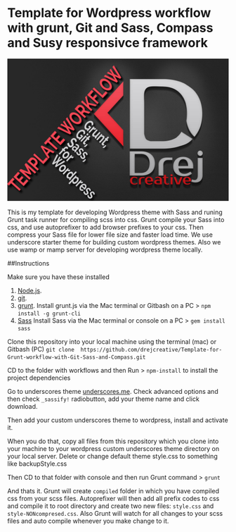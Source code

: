 # Template for Wordpress workflow with grunt, Git and Sass, Compass and Susy responsivce framework

![Template for Wordpress workflow with grunt, Git and Sass, Compass and Susy responsivce framewor](img.jpg)

This is my template for developing  Wordpress theme with Sass and runing Grunt task runner for compiling scss into css. Grunt compile your Sass into css, and use autoprefixer to add browser prefixes to your css. Then compress your Sass file for lower file size and faster load time. We use underscore starter theme for building custom wordpress themes. Also we use wamp or mamp server for developing wordpress theme locally.

##Instructions

Make sure you have these installed

1. [Node.js](hwww.nodejs.org).
2. [git](www.git-scm.com).
3. [grunt](www.gruntjs.com). Install grunt.js via the Mac terminal or Gitbash on a PC > `npm install -g grunt-cli`
3. [Sass](http://sass-lang.com/) Install Sass via the Mac terminal or console on a PC > `gem install sass`

Clone this repository into your local machine using the terminal (mac) or Gitbash (PC)
`git clone  https://github.com/drejcreative/Template-for-Grunt-workflow-with-Git-Sass-and-Compass.git`

CD to the folder with workflows and then
Run > `npm-install` to install the project dependencies

Go to underscores theme [underscores.me](http://underscores.me/). Check advanced options and then check `_sassify!` radiobutton, add your theme name and click download.

Then add your custom underscores theme to wordpress, install and activate it.

When you do that, copy all files from this repository which you clone into your machine to your wordpress custom underscores theme directory on your local server.
Delete or change default theme style.css to something like backupStyle.css

Then CD to that folder with console and then run Grunt command > `grunt`

And thats it. Grunt will create `compiled` folder in which you have compiled css from your scss files. Autoprefixer will then add all prefix codes to css and compile it to root directory and create two new files: `style.css` and `style-NONcompresed.css`. Also Grunt will watch for all changes to your scss files and auto compile whenever you make change to it.
